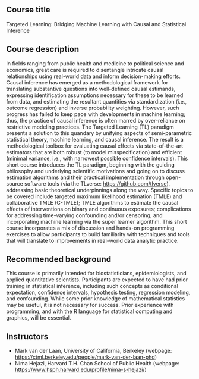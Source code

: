 ## Course title

Targeted Learning: Bridging Machine Learning with Causal and Statistical
Inference


## Course description

In fields ranging from public health and medicine to political science and
economics, great care is required to disentangle intricate causal relationships
using real-world data and inform decision-making efforts. Causal inference has
emerged as a methodological framework for translating substantive questions
into well-defined causal estimands, expressing identification assumptions
necessary for these to be learned from data, and estimating the resultant
quantities via standardization (i.e., outcome regression) and inverse
probability weighting. However, such progress has failed to keep pace with
developments in machine learning; thus, the practice of causal inference is
often marred by over-reliance on restrictive modeling practices. The Targeted
Learning (TL) paradigm presents a solution to this quandary by unifying aspects
of semi-parametric statistical theory, machine learning, and causal inference.
The result is a methodological toolbox for evaluating causal effects via
state-of-the-art estimators that are both robust (to model misspecification) and
efficient (minimal variance, i.e., with narrowest possible confidence
intervals). This short course introduces the TL paradigm, beginning with the
guiding philosophy and underlying scientific motivations and going on to
discuss estimation algorithms and their practical implementation through
open-source software tools (via the TLverse: <https://github.com/tlverse>),
addressing basic theoretical underpinnings along the way. Specific topics to be
covered include targeted maximum likelihood estimation (TMLE) and collaborative
TMLE (C-TMLE); TMLE algorithms to estimate the causal effects of interventions
on binary and continuous exposures; complications for addressing time-varying
confounding and/or censoring; and incorporating machine learning via the super
learner algorithm. This short course incorporates a mix of discussion and
hands-on programming exercises to allow participants to build familiarity with
techniques and tools that will translate to improvements in real-world data
analytic practice.


## Recommended background

This course is primarily intended for biostatisticians, epidemiologists, and
applied quantitative scientists. Participants are expected to have had prior
training in statistical inference, including such concepts as conditional
expectation, confidence intervals, hypothesis testing, regression modeling, and
confounding. While some prior knowledge of mathematical statistics may be
useful, it is not necessary for success. Prior experience with programming, and
with the R language for statistical computing and graphics, will be essential.


## Instructors

- Mark van der Laan, University of California, Berkeley (webpage:
  <https://ctml.berkeley.edu/people/mark-van-der-laan-phd>)
- Nima Hejazi, Harvard T.H. Chan School of Public Health (webpage:
  <https://www.hsph.harvard.edu/profile/nima-s-hejazi/>)
